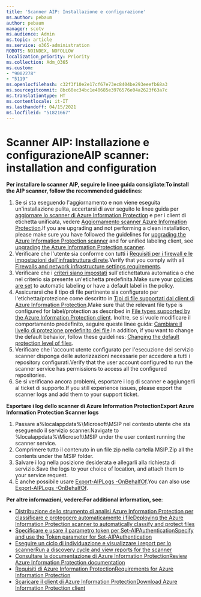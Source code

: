 ```yaml
---
title: 'Scanner AIP: Installazione e configurazione'
ms.author: pebaum
author: pebaum
manager: scotv
ms.audience: Admin
ms.topic: article
ms.service: o365-administration
ROBOTS: NOINDEX, NOFOLLOW
localization_priority: Priority
ms.collection: Adm_O365
ms.custom:
- "9002278"
- "5119"
ms.openlocfilehash: c32f3f10e2e17cf67e73ec8404be293eeefb68a3
ms.sourcegitcommit: 8bc60ec34bc1e40685e3976576e04a2623f63a7c
ms.translationtype: HT
ms.contentlocale: it-IT
ms.lasthandoff: 04/15/2021
ms.locfileid: "51821667"
---
```

# <a name="aip-scanner-installation-and-configuration"></a><span data-ttu-id="d4ea8-102">Scanner AIP: Installazione e configurazione</span><span class="sxs-lookup"><span data-stu-id="d4ea8-102">AIP scanner: installation and configuration</span></span>

<span data-ttu-id="d4ea8-103">**Per installare lo scanner AIP, seguire le linee guida consigliate**:</span><span class="sxs-lookup"><span data-stu-id="d4ea8-103">**To install the AIP scanner, follow the recommended guidelines**:</span></span>

1. <span data-ttu-id="d4ea8-104">Se si sta eseguendo l'aggiornamento e non viene eseguita un'installazione pulita, accertarsi di aver seguito le linee guida per [aggiornare lo scanner di Azure Information Protection](https://docs.microsoft.com/azure/information-protection/rms-client/client-admin-guide#upgrading-the-azure-information-protection-scanner) e per i client di etichetta unificata, vedere [Aggiornamento scanner Azure Information Protection](https://docs.microsoft.com/azure/information-protection/rms-client/clientv2-admin-guide#upgrading-the-azure-information-protection-scanner).</span><span class="sxs-lookup"><span data-stu-id="d4ea8-104">If you are upgrading and not performing a clean installation, please make sure you have followed the guidelines for [upgrading the Azure Information Protection scanner](https://docs.microsoft.com/azure/information-protection/rms-client/client-admin-guide#upgrading-the-azure-information-protection-scanner) and for unified labeling client, see [upgrading the Azure Information Protection scanner](https://docs.microsoft.com/azure/information-protection/rms-client/clientv2-admin-guide#upgrading-the-azure-information-protection-scanner).</span></span>
2. <span data-ttu-id="d4ea8-105">Verificare che l'utente sia conforme con tutti i [Requisiti per i firewall e le impostazioni dell'infrastruttura di rete](https://docs.microsoft.com/azure/information-protection/requirements#firewalls-and-network-infrastructure).</span><span class="sxs-lookup"><span data-stu-id="d4ea8-105">Verify that you comply with all [Firewalls and network infrastructure settings requirements](https://docs.microsoft.com/azure/information-protection/requirements#firewalls-and-network-infrastructure).</span></span>
3. <span data-ttu-id="d4ea8-106">Verificare che i [criteri siano impostati](https://docs.microsoft.com/azure/information-protection/configure-policy) sull'etichettatura automatica o che nel criterio sia presente un'etichetta predefinita.</span><span class="sxs-lookup"><span data-stu-id="d4ea8-106">Make sure your [policies are set](https://docs.microsoft.com/azure/information-protection/configure-policy) to automatic labeling or have a default label in the policy.</span></span>
4. <span data-ttu-id="d4ea8-107">Assicurarsi che il tipo di file pertinente sia configurato per l'etichetta/protezione come descritto in [Tipi di file supportati dal client di Azure Information Protection](https://docs.microsoft.com/azure/information-protection/rms-client/client-admin-guide-file-types#supported-file-types-for-classification-and-protection).</span><span class="sxs-lookup"><span data-stu-id="d4ea8-107">Make sure that the relevant file type is configured for label/protection as described in [File types supported by the Azure Information Protection client](https://docs.microsoft.com/azure/information-protection/rms-client/client-admin-guide-file-types#supported-file-types-for-classification-and-protection).</span></span> <span data-ttu-id="d4ea8-108">Inoltre, se si vuole modificare il comportamento predefinito, seguire queste linee guida: [Cambiare il livello di protezione predefinito dei file](https://docs.microsoft.com/azure/information-protection/rms-client/client-admin-guide-file-types#changing-the-default-protection-level-of-files).</span><span class="sxs-lookup"><span data-stu-id="d4ea8-108">In addition, if you want to change the default behavior, follow these guidelines: [Changing the default protection level of files](https://docs.microsoft.com/azure/information-protection/rms-client/client-admin-guide-file-types#changing-the-default-protection-level-of-files).</span></span>
5. <span data-ttu-id="d4ea8-109">Verificare che l'account utente configurato per l'esecuzione del servizio scanner disponga delle autorizzazioni necessarie per accedere a tutti i repository configurati.</span><span class="sxs-lookup"><span data-stu-id="d4ea8-109">Verify that the user account configured to run the scanner service has permissions to access all the configured repositories.</span></span>
6. <span data-ttu-id="d4ea8-110">Se si verificano ancora problemi, esportare i log di scanner e aggiungerli al ticket di supporto.</span><span class="sxs-lookup"><span data-stu-id="d4ea8-110">If you still experience issues, please export the scanner logs and add them to your support ticket.</span></span>

<span data-ttu-id="d4ea8-111">**Esportare i log dello scanner di Azure Information Protection**</span><span class="sxs-lookup"><span data-stu-id="d4ea8-111">**Export Azure Information Protection Scanner logs**</span></span>

1. <span data-ttu-id="d4ea8-112">Passare a%localappdata%\Microsoft\MSIP nel contesto utente che sta eseguendo il servizio scanner.</span><span class="sxs-lookup"><span data-stu-id="d4ea8-112">Navigate to %localappdata%\Microsoft\MSIP under the user context running the scanner service.</span></span>
2. <span data-ttu-id="d4ea8-113">Comprimere tutto il contenuto in un file zip nella cartella MSIP.</span><span class="sxs-lookup"><span data-stu-id="d4ea8-113">Zip all the contents under the MSIP folder.</span></span>
3. <span data-ttu-id="d4ea8-114">Salvare i log nella posizione desiderata e allegarli alla richiesta di servizio.</span><span class="sxs-lookup"><span data-stu-id="d4ea8-114">Save the logs to your choice of location, and attach them to your service request.</span></span>
4. <span data-ttu-id="d4ea8-115">È anche possibile usare [Export-AIPLogs -OnBehalfOf](https://docs.microsoft.com/powershell/module/azureinformationprotection/export-aiplogs?view=azureipps).</span><span class="sxs-lookup"><span data-stu-id="d4ea8-115">You can also use [Export-AIPLogs -OnBehalfOf](https://docs.microsoft.com/powershell/module/azureinformationprotection/export-aiplogs?view=azureipps).</span></span>

<span data-ttu-id="d4ea8-116">**Per altre informazioni, vedere**:</span><span class="sxs-lookup"><span data-stu-id="d4ea8-116">**For additional information, see**:</span></span>
- [<span data-ttu-id="d4ea8-117">Distribuzione dello strumento di analisi Azure Information Protection per classificare e proteggere automaticamente i file</span><span class="sxs-lookup"><span data-stu-id="d4ea8-117">Deploying the Azure Information Protection scanner to automatically classify and protect files</span></span>](https://docs.microsoft.com/azure/information-protection/deploy-aip-scanner)
- [<span data-ttu-id="d4ea8-118">Specificare e usare il parametro token per Set-AIPAuthentication</span><span class="sxs-lookup"><span data-stu-id="d4ea8-118">Specify and use the Token parameter for Set-AIPAuthentication</span></span>](https://docs.microsoft.com/azure/information-protection/rms-client/client-admin-guide-powershell#specify-and-use-the-token-parameter-for-set-aipauthentication)
- [<span data-ttu-id="d4ea8-119">Eseguire un ciclo di individuazione e visualizzare i report per lo scanner</span><span class="sxs-lookup"><span data-stu-id="d4ea8-119">Run a discovery cycle and view reports for the scanner</span></span>](https://docs.microsoft.com/azure/information-protection/deploy-aip-scanner#run-a-discovery-cycle-and-view-reports-for-the-scanner)
- [<span data-ttu-id="d4ea8-120">Consultare la documentazione di Azure Information Protection</span><span class="sxs-lookup"><span data-stu-id="d4ea8-120">Review Azure Information Protection documentation</span></span>](https://docs.microsoft.com/azure/information-protection/what-is-information-protection)
- [<span data-ttu-id="d4ea8-121">Requisiti di Azure Information Protection</span><span class="sxs-lookup"><span data-stu-id="d4ea8-121">Requirements for Azure Information Protection</span></span>](https://docs.microsoft.com/azure/information-protection/get-started/requirements)
- [<span data-ttu-id="d4ea8-122">Scaricare il client di Azure Information Protection</span><span class="sxs-lookup"><span data-stu-id="d4ea8-122">Download Azure Information Protection client</span></span>](https://www.microsoft.com/download/details.aspx?id=53018)
